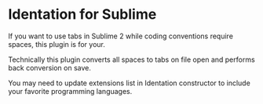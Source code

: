 Identation for Sublime
======================

If you want to use tabs in Sublime 2 while coding conventions require spaces, this plugin is for your.

Technically this plugin converts all spaces to tabs on file open and performs back conversion on save. 

You may need to update extensions list in Identation constructor to include your favorite programming languages.